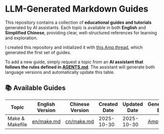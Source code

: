 # LLM-Generated Markdown Guides

This repository contains a collection of **educational guides and tutorials** generated by AI assistants.
Each topic is available in both **English** and **Simplified Chinese**, providing clear, well-structured references for learning and exploration.

I created this repository and initialized it with [this Amp thread](https://ampcode.com/threads/T-fb3c4282-e642-49d9-ae84-bb5d662c066b), which generated the first set of guides.

To add a new guide, simply request a topic from an **AI assistant that follows the rules defined in [AGENTS.md](https://agents.md/)**.
The assistant will generate both language versions and automatically update this table.

## 📚 Available Guides

| Topic | English Version | Chinese Version | Created Date | Updated Date | Generated By |
|-------|-----------------|-----------------|--------------|--------------|--------------|
| Make & Makefile | [en/make.md](en/make.md) | [cn/make.md](cn/make.md) | 2025-10-30 | 2025-10-30 | [Amp](https://ampcode.com) |
